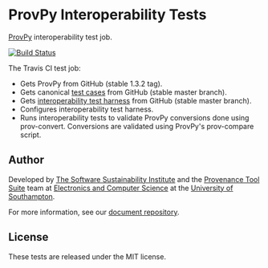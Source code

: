 # ProvPy Interoperability Tests

[ProvPy](https://github.com/trungdong/prov) interoperability test job.

[![Build Status](https://travis-ci.org/prov-suite/provpy-interop-job.svg)](https://travis-ci.org/prov-suite/provpy-interop-job)

The Travis CI test job:

* Gets ProvPy from GitHub (stable 1.3.2 tag).
* Gets canonical [test cases](https://github.com/prov-suite/testcases) from GitHub (stable master branch).
* Gets [interoperability test harness](https://github.com/prov-suite/interop-test-harness) from GitHub (stable master branch).
* Configures interoperability test harness.
* Runs interoperability tests to validate ProvPy conversions done using prov-convert. Conversions are validated using ProvPy's prov-compare script.

## Author

Developed by [The Software Sustainability Institute](http://www.software.ac.uk>) and the [Provenance Tool Suite](http://provenance.ecs.soton.ac.uk/) team at [Electronics and Computer Science](http://www.ecs.soton.ac.uk) at the [University of Southampton](http://www.soton.ac.uk).

For more information, see our [document repository](https://github.com/prov-suite/ssi-consultancy/).

## License

These tests are released under the MIT license.
